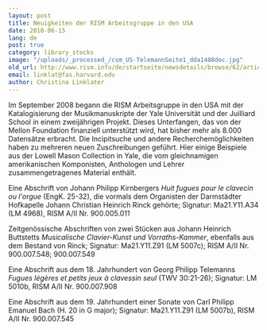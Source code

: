 ```yaml
---
layout: post
title: Neuigkeiten der RISM Arbeitsgruppe in den USA
date: 2010-06-15
lang: de
post: true
category: library_stocks
image: "/uploads/_processed_/csm_US-TelemannSeite1_dda1488dec.jpg"
old_url: http://www.rism.info/de/startseite/newsdetails/browse/62/article/64/us-rism-news.html
email: linklat@fas.harvard.edu
author: Christina Linklater
---
```



Im September 2008 begann die RISM Arbeitsgruppe in den USA mit der Katalogisierung der Musikmanuskripte der Yale Universität und der Juilliard School in einem zweijährigen Projekt. Dieses Unterfangen, das von der Mellon Foundation finanziell unterstützt wird, hat bisher mehr als 8.000 Datensätze erbracht. Die Incipitsuche und andere Recherchemöglichkeiten haben zu mehreren neuen Zuschreibungen geführt. Hier einige Beispiele aus der Lowell Mason Collection in Yale, die vom gleichnamigen amerikanischen Komponisten, Anthologen und Lehrer zusammengetragenes Material enthält.

Eine Abschrift von Johann Philipp Kirnbergers _Huit fugues pour le clavecin ou l'orgue_ (EngK. 25-32), die vormals dem Organisten der Darmstädter Hofkapelle Johann Christian Heinrich Rinck gehörte; Signatur: Ma21.Y11.A34 (LM 4968), RISM A/II Nr. 900.005.011

Zeitgenössische Abschriften von zwei Stücken aus Johann Heinrich Buttstetts _Musicalische Clavier-Kunst und Vorraths-Kammer_, ebenfalls aus dem Bestand von Rinck; Signatur: Ma21.Y11.Z91 (LM 5007c); RISM A/II Nr. 900.007.548; 900.007.549

Eine Abschrift aus dem 18. Jahrhundert von Georg Philipp Telemanns _Fugues légères et petits jeux à clavessin seul_ (TWV 30:21-26); Signatur: LM 5010b, RISM A/II Nr. 900.007.908

Eine Abschrift aus dem 19. Jahrhundert einer Sonate von Carl Philipp Emanuel Bach (H. 20 in G major); Signatur: Ma21.Y11.Z91 (LM 5007b), RISM A/II Nr. 900.007.545